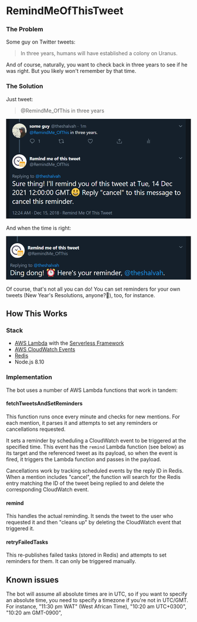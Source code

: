 # RemindMeOfThisTweet

### The Problem

Some guy on Twitter tweets:
> In three years, humans will have established a colony on Uranus.


And of course, naturally, you want to check back in three years to see if he was right. But you likely won't remember by that time.

### The Solution

Just tweet:
> @RemindMe_OfThis in three years


![Reminder request screenshot](reminder-request.png)

And when the time is right:


![Reminder screenshot](reminder.png)


Of course, that's not all you can do! You can set reminders for your own tweets (New Year's Resolutions, anyone?👀), too, for instance.

## How This Works
### Stack
- [AWS Lambda](https://aws.amazon.com/lambda/) with the [Serverless Framework](http://serverless.com)
- [AWS CloudWatch Events](https://docs.aws.amazon.com/AmazonCloudWatch/latest/events/WhatIsCloudWatchEvents.html)
- [Redis](http://redis.io)
- Node.js 8.10

### Implementation
The bot uses a number of AWS Lambda functions that work in tandem:

#### fetchTweetsAndSetReminders
This function runs once every minute and checks for new mentions. For each mention, it parses it and attempts to set any reminders or cancellations requested.

It sets a reminder by scheduling a CloudWatch event to be triggered at the specified time. This event has the `remind` Lambda function (see below) as its target and the referenced tweet as its payload, so when the event is fired, it triggers the Lambda function and passes in the payload.

Cancellations work by tracking scheduled events by the reply ID in Redis. When a mention includes "cancel", the function will search for the Redis entry matching the ID of the tweet being replied to and delete the corresponding CloudWatch event.


#### remind
This handles the actual reminding. It sends the tweet to the user who requested it and then "cleans up" by deleting the CloudWatch event that triggered it.

#### retryFailedTasks
This re-publishes failed tasks (stored in Redis) and attempts to set reminders for them. It can only be triggered manually.

## Known issues
The bot will assume all absolute times are in UTC, so if you want to specify an absolute time, you need to specify a timezone if you're not in UTC/GMT. For instance, "11:30 pm WAT" (West African Time), "10:20 am UTC+0300", "10:20 am GMT-0900",

